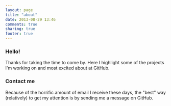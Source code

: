 ```yaml
---
layout: page
title: "about"
date: 2013-08-29 13:46
comments: true
sharing: true
footer: true
---
```

### Hello!

Thanks for taking the time to come by. Here I highlight some of the projects I'm working on and most excited about at GitHub.

### Contact me

Because of the horrific amount of email I receive these days, the "best" way (relatively) to get my attention is by sending me a message on GitHub.
